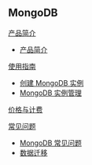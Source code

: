 ## MongoDB

[产品简介]()
 
* [产品简介](平台服务/MongoDB/产品简介/MongoDB产品简介.md)

[使用指南]()

* [创建 MongoDB 实例](平台服务/MongoDB/使用指南/创建MongoDB实例.md)
* [MongoDB 实例管理](平台服务/MongoDB/使用指南/MongoDB实例管理.md)

[价格与计费](平台服务/MongoDB/MongoDB价格与计费.md)

[常见问题]()

* [MongoDB 常见问题](平台服务/MongoDB/常见问题/MongoDB常见问题.md)
* [数据迁移](平台服务/MongoDB/常见问题/数据迁移.md)

